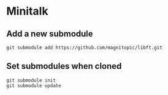 # Minitalk

## Add a new submodule

```
git submodule add https://github.com/magnitopic/libft.git
```

## Set submodules when cloned

```
git submodule init
git submodule update
```